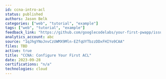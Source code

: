 ```yaml
---
id: ccna-intro-acl
status: published
authors: Jason Belk
categories: ["web", "tutorial", "example"]
tags: ["web", "tutorial", "example"]
feedback_link: "https://github.com/googlecodelabs/your-first-pwapp/issues"
analytics_account: abc
source: "1qJhgYNoJnvCzUWMX9Mln-EZfqUYTbzzDDxFHIYo9CAA"
files: TBD
active: true
title: "CCNA: Configure Your First ACL"
date: 2023-09-28
certifications: "n/a"
technologies: cloud
---
```

